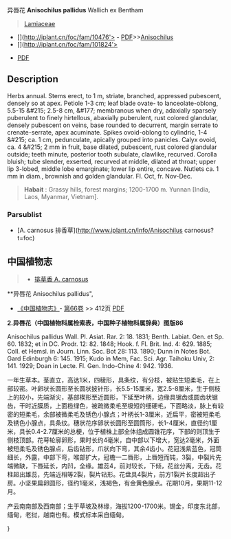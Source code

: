 异唇花 **Anisochilus pallidus** Wallich ex Bentham

> [Lamiaceae](http://www.iplant.cn/info/Lamiaceae?t=foc)
* [](http://iplant.cn/foc/fam/10476'> - [PDF](http://iplant.cn/foc/pdf/Lamiaceae.pdf)>>[Anisochilus](http://www.iplant.cn/info/Anisochilus?t=foc)
* [](http://iplant.cn/foc/fam/101824'>
 - [PDF](http://www.iplant.cn/foc/pdf/Anisochilus.pdf)

## Description

Herbs annual. Stems erect, to 1 m, striate, branched, appressed pubescent, densely so at apex. Petiole 1-3 cm; leaf blade ovate- to lanceolate-oblong, 5.5-15 &amp;#215; 2.5-8 cm, &amp;#177; membranous when dry, adaxially sparsely puberulent to finely hirtellous, abaxially puberulent, rust colored glandular, densely pubescent on veins, base rounded to decurrent, margin serrate to crenate-serrate, apex acuminate. Spikes ovoid-oblong to cylindric, 1-4 &amp;#215; ca. 1 cm, pedunculate, apically grouped into panicles. Calyx ovoid, ca. 4 &amp;#215; 2 mm in fruit, base dilated, pubescent, rust colored glandular outside; teeth minute, posterior tooth subulate, clawlike, recurved. Corolla bluish; tube slender, exserted, recurved at middle, dilated at throat; upper lip 3-lobed, middle lobe emarginate; lower lip entire, concave. Nutlets ca. 1 mm in diam., brownish and golden glandular. Fl. Oct, fr. Nov-Dec.

> **Habait** : 
> Grassy hills, forest margins; 1200-1700 m. Yunnan [India, Laos, Myanmar, Vietnam].

### Parsublist

* [A.  carnosus  排香草](http://www.iplant.cn/info/Anisochilus carnosus?t=foc)

## 中国植物志

> * [排草香  A.  carnosus](Anisochilus-carnosus-排香草.md)

**异唇花 Anisochilus pallidus",

* [《中国植物志》](http://www.iplant.cn/frps)- [第66卷](http://www.iplant.cn/frps/vol/66) >> 412页 [PDF](http://www.iplant.cn/frps/pdf/66/412.PDF)

**2.异唇花（中国植物科属检索表，中国种子植物科属辞典）图版86**

Anisochilus pallidus Wall. Pl. Asiat. Rar. 2: 18. 1831; Benth. Labiat. Gen. et Sp. 60. 1832; et in DC. Prodr. 12: 82. 1848; Hook. f. Fl. Brit. Ind. 4: 629. 1885; Coll. et Hemsl. in Journ. Linn. Soc. Bot 28: 113. 1890; Dunn in Notes Bot. Gard Edinburgh 6: 145. 1915; Kudo in Mem, Fac. Sci. Agr. Taihoku Univ, 2: 141. 1929; Doan in Lecte. Fl. Gen. Indo-Chine 4: 942. 1936.

一年生草本。茎直立，高达1米，四稜形，具条纹，有分枝，被贴生短柔毛，在上部较密。叶卵状长圆形至长圆状披针形，长5.5-15厘米，宽2.5-8厘米，生于侧枝上的较小，先端渐尖，基部楔形至近圆形，下延至叶柄，边缘具锯齿或圆齿状锯齿，干时近膜质，上面榄绿色，被疏微柔毛至极短的细硬毛，下面略淡，脉上有较密的短柔毛，余部被微柔毛及锈色小腺点；叶柄长1-3厘米，近扁平，密被短柔毛及锈色小腺点，具条纹。穗状花序卵状长圆形至圆筒形，长1-4厘米，直径约1厘米，具长0.4-2.7厘米的总梗，位于植株上部全体组成圆锥花序，下部的则顶生于侧枝顶部。花萼轮廓卵形，果时长约4毫米，自中部以下增大，宽达2毫米，外面被短柔毛及锈色腺点，后齿钻形，爪状向下弯，其余4齿小。花冠浅紫蓝色，冠筒细长，外露，中部下弯，喉部扩大，冠檐一二唇形，上唇短而钝，3裂，中裂片先端微缺，下唇延长，内凹，全缘。雄蕊4，前对较长，下倾，花丝分离，无齿。花柱超出雄蕊，先端近相等2裂，裂片钻形。花盘具4裂片，前方1裂片长度超出子房。小坚果扁卵圆形，径约1毫米，浅褐色，有金黄色腺点。花期10月，果期11-12月。

产云南南部及西南部；生于草坡及林缘，海拔1200-1700米。锡金，印度东北部，缅甸，老挝，越南也有。模式标本采自缅甸。

}